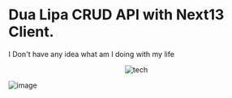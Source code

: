 # Dua Lipa CRUD API with Next13 Client. 

I Don't have any idea what am I doing with my life

<center>
<img src="https://skillicons.dev/icons?i=go,nextjs,typescript,docker,mongodb" alt="tech" />
</center>

![image](https://github.com/zakhaev26/dualipa/assets/119437069/b8b23a80-0276-45d5-9d1e-6521ccec7efb)

